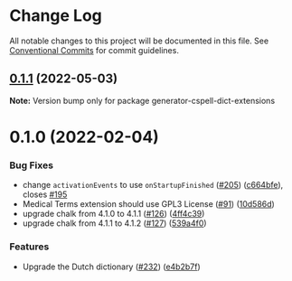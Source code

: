 # Change Log

All notable changes to this project will be documented in this file.
See [Conventional Commits](https://conventionalcommits.org) for commit guidelines.

## [0.1.1](https://github.com/streetsidesoftware/vscode-cspell-dict-extensions/compare/generator-cspell-dict-extensions@0.1.0...generator-cspell-dict-extensions@0.1.1) (2022-05-03)

**Note:** Version bump only for package generator-cspell-dict-extensions





# 0.1.0 (2022-02-04)


### Bug Fixes

* change `activationEvents` to use `onStartupFinished` ([#205](https://github.com/streetsidesoftware/vscode-cspell-dict-extensions/issues/205)) ([c664bfe](https://github.com/streetsidesoftware/vscode-cspell-dict-extensions/commit/c664bfe88497c9eaf82aa5549734d99db9194001)), closes [#195](https://github.com/streetsidesoftware/vscode-cspell-dict-extensions/issues/195)
* Medical Terms extension should use GPL3 License ([#91](https://github.com/streetsidesoftware/vscode-cspell-dict-extensions/issues/91)) ([10d586d](https://github.com/streetsidesoftware/vscode-cspell-dict-extensions/commit/10d586dfc735a7f6aa87c6dbf7e3e597d612d357))
* upgrade chalk from 4.1.0 to 4.1.1 ([#126](https://github.com/streetsidesoftware/vscode-cspell-dict-extensions/issues/126)) ([4ff4c39](https://github.com/streetsidesoftware/vscode-cspell-dict-extensions/commit/4ff4c3937cf50f7a01016e59a64be998e39dce1e))
* upgrade chalk from 4.1.1 to 4.1.2 ([#127](https://github.com/streetsidesoftware/vscode-cspell-dict-extensions/issues/127)) ([539a4f0](https://github.com/streetsidesoftware/vscode-cspell-dict-extensions/commit/539a4f03e8335412ba713992f112659da607eb61))


### Features

* Upgrade the Dutch dictionary ([#232](https://github.com/streetsidesoftware/vscode-cspell-dict-extensions/issues/232)) ([e4b2b7f](https://github.com/streetsidesoftware/vscode-cspell-dict-extensions/commit/e4b2b7f482d0c06a2ba11abf1b1be72879bb636e))
